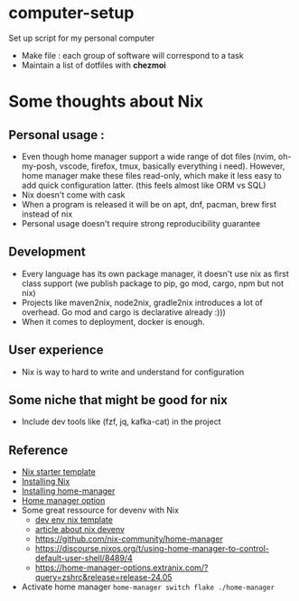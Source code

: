 # computer-setup
Set up script for my personal computer
+ Make file : each group of software will correspond to a task
+ Maintain a list of dotfiles with **chezmoi**

# Some thoughts about Nix

## Personal usage :
+ Even though home manager support a wide range of dot files (nvim, oh-my-posh, vscode, firefox, tmux, basically everything i need). However, home manager make these files read-only, which make it less easy to add quick configuration latter. (this feels almost like ORM vs SQL)
+ Nix doesn't come with cask
+ When a program is released it will be on apt, dnf, pacman, brew first instead of nix 
+ Personal usage doesn't require strong reproducibility guarantee

## Development
+ Every language has its own package manager, it doesn't use nix as first class support (we publish package to pip, go mod, cargo, npm but not nix)
+ Projects like maven2nix, node2nix, gradle2nix introduces a lot of overhead. Go mod and cargo is declarative already :)))
+ When it comes to deployment, docker is enough.

## User experience
+ Nix is way to hard to write and understand for configuration

## Some niche that might be good for nix 
+ Include dev tools like (fzf, jq, kafka-cat) in the project
  
## Reference 
+ [Nix starter template](https://github.com/Misterio77/nix-starter-configs)
+ [Installing Nix](https://github.com/DeterminateSystems/nix-installer)
+ [Installing home-manager](https://nix-community.github.io/home-manager/#sec-install-standalone)
+ [Home manager option](https://nix-community.github.io/home-manager/options.xhtml)
+ Some great ressource for devenv with Nix
  + [dev env nix template](https://github.com/the-nix-way/dev-templates)
  + [article about nix devenv](https://determinate.systems/posts/nix-direnv/)
  + https://github.com/nix-community/home-manager
  + https://discourse.nixos.org/t/using-home-manager-to-control-default-user-shell/8489/4
  + https://home-manager-options.extranix.com/?query=zshrc&release=release-24.05
+ Activate home manager `home-manager switch flake ./home-manager`
